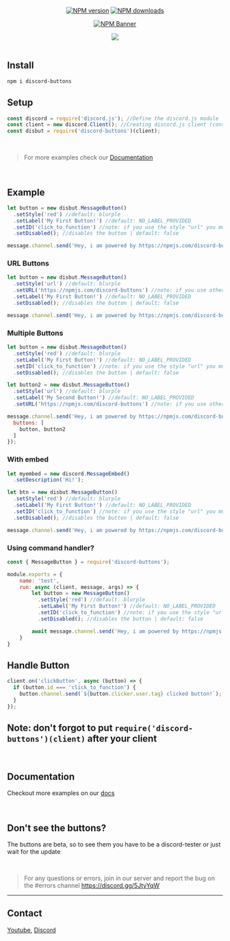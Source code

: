 <div align="center">

  <p>
    <a href="https://www.npmjs.com/package/discord-buttons"><img src="https://img.shields.io/npm/v/discord-buttons?maxAge=3600" alt="NPM version" /></a>
    <a href="https://www.npmjs.com/package/discord-buttons"><img src="https://img.shields.io/npm/dt/discord-buttons?maxAge=3600" alt="NPM downloads" /></a>
  </p>

  <p>
    <a href="https://www.npmjs.com/package/discord-buttons"><img src="https://nodei.co/npm/discord-buttons.png?downloads=true&stars=true" alt="NPM Banner"></a>
  </p>

  <img src="https://cdn.discordapp.com/attachments/846455339419172874/848300816288055296/Main.png">
  <br> <br>
</div>

## Install
```sh
npm i discord-buttons
```
## Setup
```js
const discord = require('discord.js'); //Define the discord.js module
const client = new discord.Client(); //Creating discord.js client (constructor)
const disbut = require('discord-buttons')(client);
```

<br />

> For more examples check our [Documentation](https://angelocore.gitbook.io/discord-buttons)

<br />

## Example
```js
let button = new disbut.MessageButton()
  .setStyle('red') //default: blurple
  .setLabel('My First Button!') //default: NO_LABEL_PROVIDED
  .setID('click_to_function') //note: if you use the style "url" you must provide url using .setURL('https://example.com')
  .setDisabled(); //disables the button | default: false

message.channel.send('Hey, i am powered by https://npmjs.com/discord-buttons', button);
```

### URL Buttons
```js
let button = new disbut.MessageButton()
  .setStyle('url') //default: blurple
  .setURL('https://npmjs.com/discord-buttons') //note: if you use other styles it would be changes to 'url' automaticly (also removes 'id')
  .setLabel('My First Button!') //default: NO_LABEL_PROVIDED
  .setDisabled(); //disables the button | default: false

message.channel.send('Hey, i am powered by https://npmjs.com/discord-buttons', button);
```

### Multiple Buttons
```js
let button = new disbut.MessageButton()
  .setStyle('red') //default: blurple
  .setLabel('My First Button!') //default: NO_LABEL_PROVIDED
  .setID('click_to_function') //note: if you use the style "url" you must provide url using .setURL('https://example.com')
  .setDisabled(); //disables the button | default: false

let button2 = new disbut.MessageButton()
  .setStyle('url') //default: blurple
  .setLabel('My Second Button!') //default: NO_LABEL_PROVIDED
  .setURL('https://npmjs.com/discord-buttons') //note: if you use other style you must provide id using .setID('myid')

message.channel.send('Hey, i am powered by https://npmjs.com/discord-buttons', {
  buttons: [
    button, button2
  ]
});
```
### With embed
```js
let myembed = new discord.MessageEmbed()
  .setDescription('Hi!');

let btn = new disbut.MessageButton()
  .setStyle('red') //default: blurple
  .setLabel('My First Button!') //default: NO_LABEL_PROVIDED
  .setID('click_to_function') //note: if you use the style "url" you must provide url using .setURL('https://example.com')
  .setDisabled(); //disables the button | default: false

message.channel.send('Hey, i am powered by https://npmjs.com/discord-buttons', { button: btn, embed: myembed });
```
### Using command handler?
```js
const { MessageButton } = require('discord-buttons');

module.exports = {
    name: 'test',
    run: async (client, message, args) => {
        let button = new MessageButton()
          .setStyle('red') //default: blurple
          .setLabel('My First Button!') //default: NO_LABEL_PROVIDED
          .setID('click_to_function') //note: if you use the style "url" you must provide url using .setURL('https://example.com')
          .setDisabled(); //disables the button | default: false

        await message.channel.send('Hey, i am powered by https://npmjs.com/discord-buttons', button);
    }
}
```

## Handle Button
```js
client.on('clickButton', async (button) => {
  if (button.id === 'click_to_function') {
    button.channel.send(`${button.clicker.user.tag} clicked button!`);
  }
});
```

## Note: don't forgot to put `require('discord-buttons')(client)` after your client

<br>

## Documentation
Checkout more examples on our [docs](https://angelocore.gitbook.io/discord-buttons)

<br>

## Don't see the buttons?
The buttons are beta, so to see them you have to be a discord-tester or just wait for the update

<br>

> For any questions or errors, join in our server and report the bug on the #errors channel https://discord.gg/5JtyYqW

<hr>

## Contact

[Youtube](https://www.youtube.com/channel/UCxxK71QFN4_PrBhCFmH2Jmw), [Discord](https://discord.gg/5JtyYqW)
